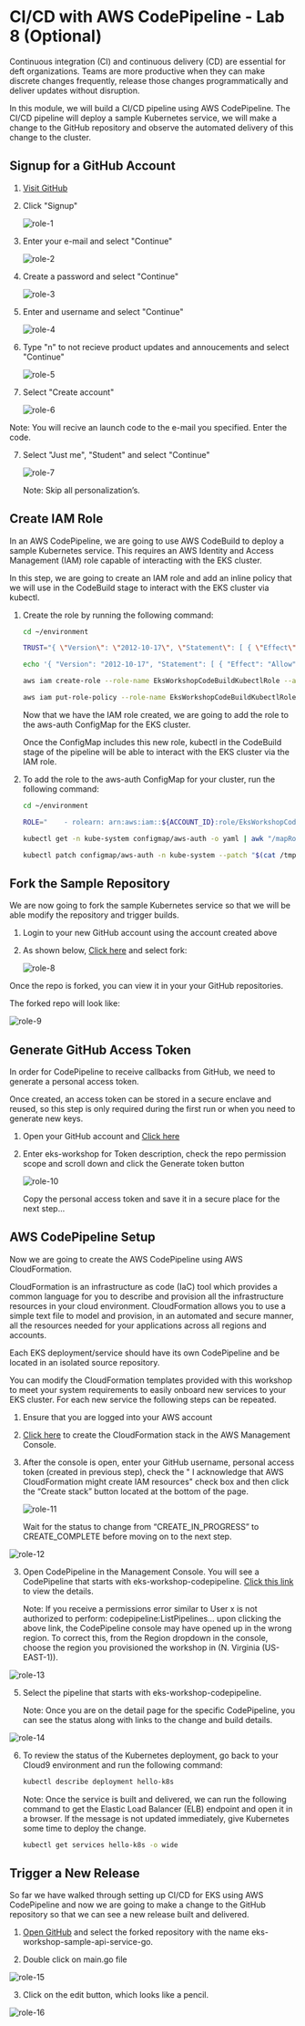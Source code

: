 # CI/CD with AWS CodePipeline - Lab 8 (Optional)

Continuous integration (CI) and continuous delivery (CD) are essential for deft organizations. Teams are more productive when they can make discrete changes frequently, release those changes programmatically and deliver updates without disruption.

In this module, we will build a CI/CD pipeline using AWS CodePipeline. The CI/CD pipeline will deploy a sample Kubernetes service, we will make a change to the GitHub repository and observe the automated delivery of this change to the cluster.

## Signup for a GitHub Account

1. [Visit GitHub](https://github.com/)

2. Click "Signup"

    ![role-1](./images/role-1.png)

3. Enter your e-mail and select "Continue"

    ![role-2](./images/role-2.png)

3. Create a password and select "Continue"

    ![role-3](./images/role-3.png)

4. Enter and username and select "Continue"

    ![role-4](./images/role-4.png)

5. Type "n" to not recieve product updates and annoucements and select "Continue"

    ![role-5](./images/role-5.png)

6. Select "Create account"

    ![role-6](./images/role-6.png)

Note: You will recive an launch code to the e-mail you specified. Enter the code.

7. Select "Just me", "Student" and select "Continue"

    ![role-7](./images/role-7.png)

    Note: Skip all personalization’s.

## Create IAM Role

In an AWS CodePipeline, we are going to use AWS CodeBuild to deploy a sample Kubernetes service. This requires an AWS Identity and Access Management (IAM) role capable of interacting with the EKS cluster.

In this step, we are going to create an IAM role and add an inline policy that we will use in the CodeBuild stage to interact with the EKS cluster via kubectl.

1. Create the role by running the following command:

    ```bash
    cd ~/environment

    TRUST="{ \"Version\": \"2012-10-17\", \"Statement\": [ { \"Effect\": \"Allow\", \"Principal\": { \"AWS\": \"arn:aws:iam::${ACCOUNT_ID}:root\" }, \"Action\": \"sts:AssumeRole\" } ] }"

    echo '{ "Version": "2012-10-17", "Statement": [ { "Effect": "Allow", "Action": "eks:Describe*", "Resource": "*" } ] }' > /tmp/iam-role-policy

    aws iam create-role --role-name EksWorkshopCodeBuildKubectlRole --assume-role-policy-document "$TRUST" --output text --query 'Role.Arn'

    aws iam put-role-policy --role-name EksWorkshopCodeBuildKubectlRole --policy-name eks-describe --policy-document file:///tmp/iam-role-policy
    ```

    Now that we have the IAM role created, we are going to add the role to the aws-auth ConfigMap for the EKS cluster.

    Once the ConfigMap includes this new role, kubectl in the CodeBuild stage of the pipeline will be able to interact with the EKS cluster via the IAM role.

2. To add the role to the aws-auth ConfigMap for your cluster, run the following command:

    ```bash
    cd ~/environment

    ROLE="    - rolearn: arn:aws:iam::${ACCOUNT_ID}:role/EksWorkshopCodeBuildKubectlRole\n      username: build\n      groups:\n        - system:masters"

    kubectl get -n kube-system configmap/aws-auth -o yaml | awk "/mapRoles: \|/{print;print \"$ROLE\";next}1" > /tmp/aws-auth-patch.yml

    kubectl patch configmap/aws-auth -n kube-system --patch "$(cat /tmp/aws-auth-patch.yml)"
    ```

## Fork the Sample Repository

We are now going to fork the sample Kubernetes service so that we will be able modify the repository and trigger builds.

1. Login to your new GitHub account using the account created above

2. As shown below, [Click here](https://github.com/rnzsgh/eks-workshop-sample-api-service-go) and select fork:

    ![role-8](./images/role-8.png)


Once the repo is forked, you can view it in your your GitHub repositories.

The forked repo will look like:

![role-9](./images/role-9.png)

## Generate GitHub Access Token

In order for CodePipeline to receive callbacks from GitHub, we need to generate a personal access token.

Once created, an access token can be stored in a secure enclave and reused, so this step is only required during the first run or when you need to generate new keys.

1. Open your GitHub account and [Click here](https://github.com/settings/tokens/new)

    

2. Enter eks-workshop for Token description, check the repo permission scope and scroll down and click the Generate token button

    ![role-10](./images/role-10.png)

   Copy the personal access token and save it in a secure place for the next step...

## AWS CodePipeline Setup

Now we are going to create the AWS CodePipeline using AWS CloudFormation.

CloudFormation is an infrastructure as code (IaC) tool which provides a common language for you to describe and provision all the infrastructure resources in your cloud environment. CloudFormation allows you to use a simple text file to model and provision, in an automated and secure manner, all the resources needed for your applications across all regions and accounts.

Each EKS deployment/service should have its own CodePipeline and be located in an isolated source repository.

You can modify the CloudFormation templates provided with this workshop to meet your system requirements to easily onboard new services to your EKS cluster. For each new service the following steps can be repeated.

1. Ensure that you are logged into your AWS account

2. [Click here](https://console.aws.amazon.com/cloudformation/home?#/stacks/create/review?stackName=eksws-codepipeline&templateURL=https://s3.amazonaws.com/eksworkshop.com/templates/main/ci-cd-codepipeline.cfn.yml) to create the CloudFormation stack in the AWS Management Console.

3. After the console is open, enter your GitHub username, personal access token (created in previous step), check the " I acknowledge that AWS CloudFormation might create IAM resources" check box and then click the “Create stack” button located at the bottom of the page.

    ![role-11](./images/role-11.png)

    Wait for the status to change from “CREATE_IN_PROGRESS” to CREATE_COMPLETE before moving on to the next step.

![role-12](./images/role-12.png)

3. Open CodePipeline in the Management Console. You will see a CodePipeline that starts with eks-workshop-codepipeline. [Click this link](https://console.aws.amazon.com/codesuite/codepipeline/pipelines) to view the details.

    Note: If you receive a permissions error similar to User x is not authorized to perform: codepipeline:ListPipelines… upon clicking the above link, the CodePipeline console may have opened up in the wrong region. To correct this, from the Region dropdown in the console, choose the region you provisioned the workshop in (N. Virginia (US-EAST-1)).

![role-13](./images/role-13.png)

5. Select the pipeline that starts with eks-workshop-codepipeline.

    Note: Once you are on the detail page for the specific CodePipeline, you can see the status along with links to the change and build details.

![role-14](./images/role-14.png)

6. To review the status of the Kubernetes deployment, go back to your Cloud9 environment and run the following command:

    ```bash
    kubectl describe deployment hello-k8s
    ```

    Note: Once the service is built and delivered, we can run the following command to get the Elastic Load Balancer (ELB) endpoint and open it in a browser. If the message is not updated immediately, give Kubernetes some time to deploy the change.

    ```bash
    kubectl get services hello-k8s -o wide
    ```

## Trigger a New Release

So far we have walked through setting up CI/CD for EKS using AWS CodePipeline and now we are going to make a change to the GitHub repository so that we can see a new release built and delivered.

1. [Open GitHub](https://github.com/) and select the forked repository with the name eks-workshop-sample-api-service-go.

2. Double click on main.go file 

![role-15](./images/role-15.png)

3. Click on the edit button, which looks like a pencil.

![role-16](./images/role-16.png)